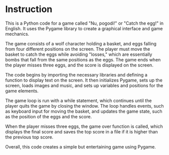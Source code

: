 # Instruction
This is a Python code for a game called "Nu, pogodi!" or "Catch the egg!" in English. It uses the Pygame library to create a graphical interface and game mechanics.

The game consists of a wolf character holding a basket, and eggs falling from four different positions on the screen. The player must move the basket to catch the eggs while avoiding "losses," which are essentially bombs that fall from the same positions as the eggs. The game ends when the player misses three eggs, and the score is displayed on the screen.

The code begins by importing the necessary libraries and defining a function to display text on the screen. It then initializes Pygame, sets up the screen, loads images and music, and sets up variables and positions for the game elements.

The game loop is run with a while statement, which continues until the player quits the game by closing the window. The loop handles events, such as keyboard input for moving the basket, and updates the game state, such as the position of the eggs and the score.

When the player misses three eggs, the game over function is called, which displays the final score and saves the top score in a file if it is higher than the previous top score.

Overall, this code creates a simple but entertaining game using Pygame.

